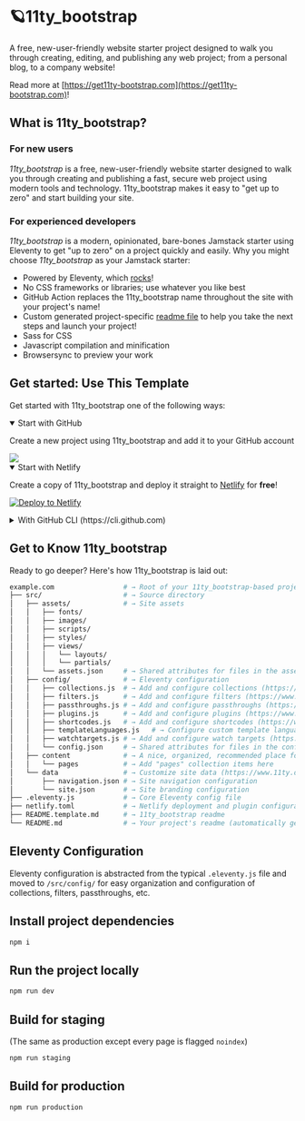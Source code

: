 # 🪐11ty_bootstrap

A free, new-user-friendly website starter project designed to walk you through creating, editing, and publishing any web project; from a personal blog, to a company website!

Read more at [https://get11ty-bootstrap.com](https://get11ty-bootstrap.com)!

## What is 11ty_bootstrap?

### For new users

_11ty_bootstrap_ is a free, new-user-friendly website starter designed to walk you through creating and publishing a fast, secure web project using modern tools and technology. 11ty_bootstrap makes it easy to "get up to zero" and start building your site.

### For experienced developers

_11ty_bootstrap_ is a modern, opinionated, bare-bones Jamstack starter using Eleventy to get "up to zero" on a project quickly and easily.
Why you might choose _11ty_bootstrap_ as your Jamstack starter:

* Powered by Eleventy, which [rocks](https://11ty.rocks)!
* No CSS frameworks or libraries; use whatever you like best
* GitHub Action replaces the 11ty_bootstrap name throughout the site with your project's name!
* Custom generated project-specific [readme file](https://github.com/pablocolaiacovo/11ty_bootstrap/blob/master/README.11ty_bootstrap.md) to help you take the next steps and launch your project!
* Sass for CSS
* Javascript compilation and minification
* Browsersync to preview your work

## Get started: Use This Template

Get started with 11ty_bootstrap one of the following ways:

<details open>
 <summary>Start with GitHub</summary>

Create a new project using 11ty_bootstrap and add it to your GitHub account

<a href="https://github.com/pablocolaiacovo/11ty_bootstrap/generate">
  <img src="https://img.shields.io/badge/use%20this-template-blueviolet?logo=github&style=for-the-badge">
</a>
 </details>

<details open>
 <summary>Start with Netlify</summary>

Create a copy of 11ty_bootstrap and deploy it straight to [Netlify](https://netlify.com) for **free**!

[![Deploy to Netlify](https://www.netlify.com/img/deploy/button.svg)](https://app.netlify.com/start/deploy?repository=https://github.com/pablocolaiacovo/11ty_bootstrap/)

 </details>

<details>
 <summary>With GitHub CLI (https://cli.github.com)</summary>

Get started from your command line

 ```sh
  gh repo create example.com --template pablocolaiacovo/11ty_bootstrap
 ```

</details>

## Get to Know 11ty_bootstrap

Ready to go deeper? Here's how 11ty_bootstrap is laid out:

```sh
example.com                 # → Root of your 11ty_bootstrap-based project
├── src/                    # → Source directory
│   ├── assets/             # → Site assets
│   │   ├── fonts/
│   │   ├── images/
│   │   ├── scripts/
│   │   ├── styles/
│   │   ├── views/
│   │   │   └── layouts/
│   │   │   └── partials/
│   │   └── assets.json     # → Shared attributes for files in the assets directory
│   ├── config/             # → Eleventy configuration
│   │   ├── collections.js  # → Add and configure collections (https://www.11ty.dev/docs/collections/)
│   │   ├── filters.js      # → Add and configure filters (https://www.11ty.dev/docs/filters/)
│   │   ├── passthroughs.js # → Add and configure passthroughs (https://www.11ty.dev/docs/copy/)
│   │   ├── plugins.js      # → Add and configure plugins (https://www.11ty.dev/docs/plugins/)
│   │   ├── shortcodes.js   # → Add and configure shortcodes (https://www.11ty.dev/docs/shortcodes/)
│   │   ├── templateLanguages.js   # → Configure custom template languages (HINT: this is where 11ty_bootstrap's Sass and Javascript pipelines are set up!) (https://www.11ty.dev/docs/languages/custom/)
│   │   ├── watchtargets.js # → Add and configure watch targets (https://www.11ty.dev/docs/watch-serve/)
│   │   └── config.json     # → Shared attributes for files in the config directory
│   ├── content             # → A nice, organized, recommended place for all site content
│   │   └── pages           # → Add "pages" collection items here
│   └── data                # → Customize site data (https://www.11ty.dev/docs/data/)
│       ├── navigation.json # → Site navigation configuration
│       └── site.json       # → Site branding configuration
├── .eleventy.js            # → Core Eleventy config file
├── netlify.toml            # → Netlify deployment and plugin configuration (optional)
├── README.template.md      # → 11ty_bootstrap readme
└── README.md               # → Your project's readme (automatically generated when this template is used)
```

## Eleventy Configuration

Eleventy configuration is abstracted from the typical `.eleventy.js` file and moved to `/src/config/` for easy organization and configuration of collections, filters, passthroughs, etc.

## Install project dependencies

```bash
npm i
```

## Run the project locally

```bash
npm run dev
```

## Build for staging

(The same as production except every page is flagged `noindex`)

```bash
npm run staging
```

## Build for production

```bash
npm run production
```
